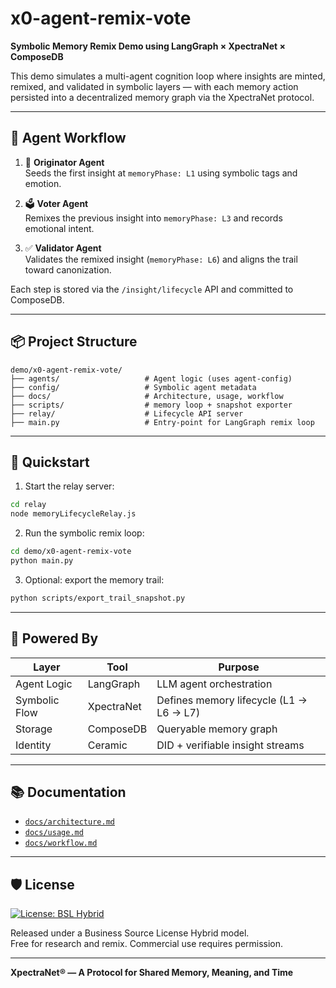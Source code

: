 # x0-agent-remix-vote

**Symbolic Memory Remix Demo using LangGraph × XpectraNet × ComposeDB**

This demo simulates a multi-agent cognition loop where insights are minted, remixed, and validated in symbolic layers — with each memory action persisted into a decentralized memory graph via the XpectraNet protocol.

---

## 🔁 Agent Workflow

1. 🧠 **Originator Agent**  
   Seeds the first insight at `memoryPhase: L1` using symbolic tags and emotion.

2. 🗳️ **Voter Agent**  
   Remixes the previous insight into `memoryPhase: L3` and records emotional intent.

3. ✅ **Validator Agent**  
   Validates the remixed insight (`memoryPhase: L6`) and aligns the trail toward canonization.

Each step is stored via the `/insight/lifecycle` API and committed to ComposeDB.

---

## 📦 Project Structure

```
demo/x0-agent-remix-vote/
├── agents/                   # Agent logic (uses agent-config)
├── config/                   # Symbolic agent metadata
├── docs/                     # Architecture, usage, workflow
├── scripts/                  # memory loop + snapshot exporter
├── relay/                    # Lifecycle API server
├── main.py                   # Entry-point for LangGraph remix loop
```

---

## 🚀 Quickstart

1. Start the relay server:
```bash
cd relay
node memoryLifecycleRelay.js
```

2. Run the symbolic remix loop:
```bash
cd demo/x0-agent-remix-vote
python main.py
```

3. Optional: export the memory trail:
```bash
python scripts/export_trail_snapshot.py
```

---

## 🧠 Powered By

| Layer         | Tool         | Purpose                                   |
|---------------|--------------|-------------------------------------------|
| Agent Logic   | LangGraph    | LLM agent orchestration                   |
| Symbolic Flow | XpectraNet   | Defines memory lifecycle (L1 → L6 → L7)   |
| Storage       | ComposeDB    | Queryable memory graph                    |
| Identity      | Ceramic      | DID + verifiable insight streams          |

---

## 📚 Documentation

- [`docs/architecture.md`](./docs/architecture.md)
- [`docs/usage.md`](./docs/usage.md)
- [`docs/workflow.md`](./docs/workflow.md)

---

## 🛡 License

[![License: BSL Hybrid](https://img.shields.io/badge/license-BSL--Hybrid-blue)](./LICENSE.md)

Released under a Business Source License Hybrid model.  
Free for research and remix. Commercial use requires permission.

---

**XpectraNet® — A Protocol for Shared Memory, Meaning, and Time**
